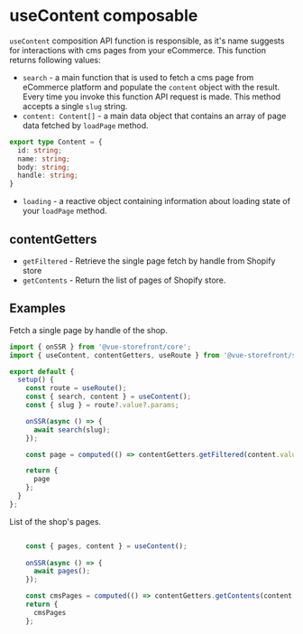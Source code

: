 # useContent composable

`useContent` composition API function is responsible, as it's name suggests for interactions with cms pages from your eCommerce. This function returns following values:

- `search` - a main function that is used to fetch a cms page from eCommerce platform and populate the `content` object with the result. Every time you invoke this function API request is made. This method accepts a single `slug` string.
- `content: Content[]` - a main data object that contains an array of page data fetched by `loadPage` method.
```typescript
export type Content = {
  id: string;
  name: string;
  body: string;
  handle: string;
}
```
- `loading` - a reactive object containing information about loading state of your `loadPage` method.

## contentGetters

- `getFiltered` - Retrieve the single page fetch by handle from Shopify store 
- `getContents` - Return the list of pages of Shopify store.

## Examples

Fetch a single page by handle of the shop.

```javascript
import { onSSR } from '@vue-storefront/core';
import { useContent, contentGetters, useRoute } from '@vue-storefront/shopify';

export default {
  setup() {
    const route = useRoute();
    const { search, content } = useContent();
    const { slug } = route?.value?.params;

    onSSR(async () => {
      await search(slug);
    });

    const page = computed(() => contentGetters.getFiltered(content.value));

    return {
      page
    };
  }
};
```

List of the shop's pages.

```javascript

    const { pages, content } = useContent();
    
    onSSR(async () => {
      await pages();
    });

    const cmsPages = computed(() => contentGetters.getContents(content.value));
    return {
      cmsPages
    };

```
